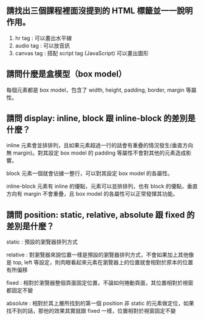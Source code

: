 ## 請找出三個課程裡面沒提到的 HTML 標籤並一一說明作用。
1. hr tag : 可以畫出水平線
2. audio tag : 可以放音訊
3. canvas tag : 搭配 script tag (JavaScript) 可以畫出圖形

## 請問什麼是盒模型（box model）
每個元素都是 box model，包含了 width, height, padding, border, margin 等屬性。

## 請問 display: inline, block 跟 inline-block 的差別是什麼？
inline 元素會並排排列，且如果元素超過一行的話會有重疊的情況發生(垂直方向無 margin)。對其設定 box model 的 padding 等屬性不會對其他的元素造成影響。

block 元素一個就會佔據一整行，可以對其設定 box model 的各屬性。

inline-block 元素有 inline 的優點，元素可以並排排列，也有 block 的優點，垂直方向有 margin 不會重疊，且 box model 的各屬性可以正常發揮其功能。

## 請問 position: static, relative, absolute 跟 fixed 的差別是什麼？

static : 預設的瀏覽器排列方式

relative : 對瀏覽器來說位置一樣是預設的瀏覽器排列方式，不會如果加上其他像是 top, left 等設定，則肉眼看起來元素在瀏覽器上的位置就會相對於原本的位置有所偏移

fixed : 相對於瀏覽器整個頁面固定位置，不論如何捲動頁面，其位置相對於視窗都固定不變

absolute : 相對於其上層所找到的第一個 position 非 static 的元素做定位，如果找不到的話，那他的效果其實就跟 fixed 一樣，位置相對於視窗固定不變